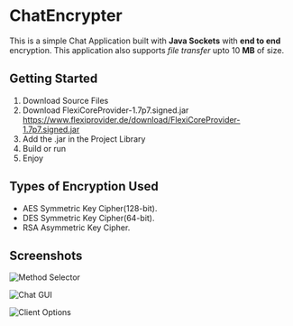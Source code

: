 # ChatEncrypter

This is a simple Chat Application built with __Java Sockets__ with __end to end__ encryption. This application also supports *file transfer*
upto 10 __MB__ of size.

## Getting Started

1. Download Source Files
2. Download FlexiCoreProvider-1.7p7.signed.jar https://www.flexiprovider.de/download/FlexiCoreProvider-1.7p7.signed.jar
3. Add the .jar in the Project Library
4. Build or run
5. Enjoy

## Types of Encryption Used

* AES Symmetric Key Cipher(128-bit).
* DES Symmetric Key Cipher(64-bit).
* RSA Asymmetric Key Cipher.

## Screenshots
![Method Selector](https://github.com/utkarsh22garg/ChatEncrypter/blob/master/screenshots/Screenshot%201.png "Select Any Method")

![Chat GUI](https://github.com/utkarsh22garg/ChatEncrypter/blob/master/screenshots/Screenshot%202.png "Chat GUI")

![Client Options](https://github.com/utkarsh22garg/ChatEncrypter/blob/master/screenshots/Screenshot%203.png "Options For Client")
